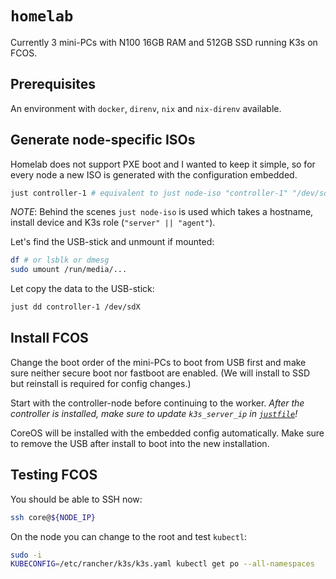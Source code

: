 # `homelab`

Currently 3 mini-PCs with N100 16GB RAM and 512GB SSD running K3s on FCOS.

## Prerequisites

An environment with `docker`, `direnv`, `nix` and `nix-direnv` available.

## Generate node-specific ISOs

Homelab does not support PXE boot and I wanted to keep it simple, so for every
node a new ISO is generated with the configuration embedded.

```bash
just controller-1 # equivalent to just node-iso "controller-1" "/dev/sda" "server"
```
_*NOTE*_: Behind the scenes `just node-iso` is used which takes a hostname, install device and K3s role (`"server" || "agent"`).

Let's find the USB-stick and unmount if mounted:
```bash
df # or lsblk or dmesg
sudo umount /run/media/...
```

Let copy the data to the USB-stick:
```bash
just dd controller-1 /dev/sdX
```

## Install FCOS

Change the boot order of the mini-PCs to boot from USB first and make sure neither secure boot nor fastboot are enabled.
(We will install to SSD but reinstall is required for config changes.)

Start with the controller-node before continuing to the worker.
*After the controller is installed, make sure to update `k3s_server_ip` in [`justfile`](./justfile)!*

CoreOS will be installed with the embedded config automatically. Make sure to remove the USB after install to boot into the new installation.

## Testing FCOS

You should be able to SSH now:
```bash
ssh core@${NODE_IP}
```

On the node you can change to the root and test `kubectl`:
```bash
sudo -i
KUBECONFIG=/etc/rancher/k3s/k3s.yaml kubectl get po --all-namespaces
```
